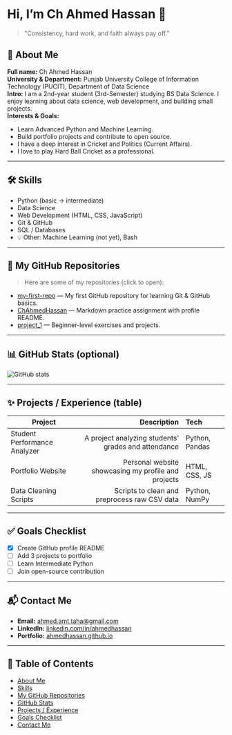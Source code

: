 # Hi, I’m Ch Ahmed Hassan 👋  
> "Consistency, hard work, and faith always pay off."

## 🧭 About Me
**Full name:** Ch Ahmed Hassan  
**University & Department:** Punjab University College of Information Technology (PUCIT), Department of Data Science  
**Intro:** I am a 2nd-year student (3rd-Semester) studying BS Data Science. I enjoy learning about data science, web development, and building small projects.  
**Interests & Goals:**  
- Learn Advanced Python and Machine Learning.  
- Build portfolio projects and contribute to open source.
- I have a deep interest in Cricket and Politics (Current Affairs).
- I love to play Hard Ball Cricket as a professional.
---

## 🛠️ Skills
- Python (basic → intermediate)  
- Data Science
- Web Development (HTML, CSS, JavaScript)  
- Git & GitHub  
- SQL / Databases  
- 💡 Other: Machine Learning (not yet), Bash

---

## 📂 My GitHub Repositories
> Here are some of my repositories (click to open):

- [my-first-repo](https://github.com/ChAhmedHassan/my-first-repo) — My first GitHub repository for learning Git & GitHub basics.  
- [ChAhmedHassan](https://github.com/ChAhmedHassan/ChAhmedHassan.git) — Markdown practice assignment with profile README.  
- [project_1](https://github.com/ChAhmedHassan/Project_1.git) — Beginner-level exercises and projects.

---

## 📊 GitHub Stats (optional)
![GitHub stats](https://github-readme-stats.vercel.app/api?username=ChAhmedHassan&show_icons=true&theme=radical)

---

## ✨ Projects / Experience (table)
| Project | Description | Tech |
|---|---:|:---|
| Student Performance Analyzer | A project analyzing students’ grades and attendance | Python, Pandas |
| Portfolio Website | Personal website showcasing my profile and projects | HTML, CSS, JS |
| Data Cleaning Scripts | Scripts to clean and preprocess raw CSV data | Python, NumPy |

---

## ✅ Goals Checklist
- [x] Create GitHub profile README  
- [ ] Add 3 projects to portfolio  
- [ ] Learn Intermediate Python  
- [ ] Join open-source contribution

---

## 📬 Contact Me
- **Email:** [ahmed.amt.taha@gmail.com](mailto:ahmed.amt.taha@gmail.com)  
- **LinkedIn:** [linkedin.com/in/ahmedhassan](https://www.linkedin.com/in/ch-ahmed-hassan-9343b838a/)  
- **Portfolio:** [ahmedhassan.github.io](https://ahmedhassan.github.io)

---

## 🧭 Table of Contents
- [About Me](#-about-me)  
- [Skills](#-skills)  
- [My GitHub Repositories](#-my-github-repositories)  
- [GitHub Stats](#-github-stats-optional)  
- [Projects / Experience](#-projects--experience-table)  
- [Goals Checklist](#-goals-checklist)  
- [Contact Me](#-contact-me)
